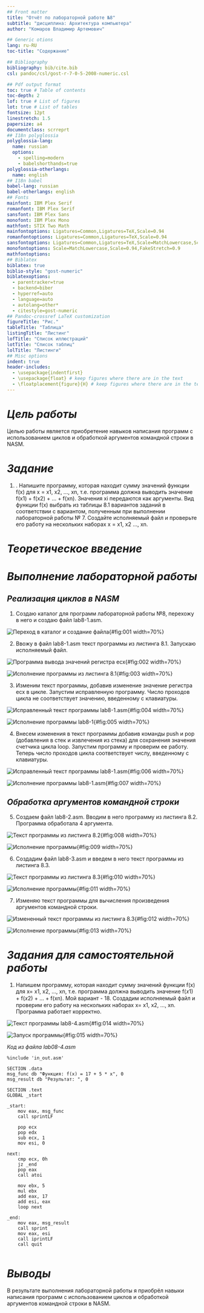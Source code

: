 ```yaml
---
## Front matter
title: "Отчёт по лабораторной работе №8"
subtitle: "дисциплина: Архитектура компьютера"
author: "Комаров Владимир Артемович"

## Generic otions
lang: ru-RU
toc-title: "Содержание"

## Bibliography
bibliography: bib/cite.bib
csl: pandoc/csl/gost-r-7-0-5-2008-numeric.csl

## Pdf output format
toc: true # Table of contents
toc-depth: 2
lof: true # List of figures
lot: true # List of tables
fontsize: 12pt
linestretch: 1.5
papersize: a4
documentclass: scrreprt
## I18n polyglossia
polyglossia-lang:
  name: russian
  options:
	- spelling=modern
	- babelshorthands=true
polyglossia-otherlangs:
  name: english
## I18n babel
babel-lang: russian
babel-otherlangs: english
## Fonts
mainfont: IBM Plex Serif
romanfont: IBM Plex Serif
sansfont: IBM Plex Sans
monofont: IBM Plex Mono
mathfont: STIX Two Math
mainfontoptions: Ligatures=Common,Ligatures=TeX,Scale=0.94
romanfontoptions: Ligatures=Common,Ligatures=TeX,Scale=0.94
sansfontoptions: Ligatures=Common,Ligatures=TeX,Scale=MatchLowercase,Scale=0.94
monofontoptions: Scale=MatchLowercase,Scale=0.94,FakeStretch=0.9
mathfontoptions:
## Biblatex
biblatex: true
biblio-style: "gost-numeric"
biblatexoptions:
  - parentracker=true
  - backend=biber
  - hyperref=auto
  - language=auto
  - autolang=other*
  - citestyle=gost-numeric
## Pandoc-crossref LaTeX customization
figureTitle: "Рис."
tableTitle: "Таблица"
listingTitle: "Листинг"
lofTitle: "Список иллюстраций"
lotTitle: "Список таблиц"
lolTitle: "Листинги"
## Misc options
indent: true
header-includes:
  - \usepackage{indentfirst}
  - \usepackage{float} # keep figures where there are in the text
  - \floatplacement{figure}{H} # keep figures where there are in the text
---
```


# *Цель работы*

Целью работы является приобретение навыков написания программ с использованием циклов и обработкой аргументов командной строки в NASM.

# *Задание*

1. . Напишите программу, которая находит сумму значений функции f(x) для x = x1, x2, ..., xn, т.е. программа должна выводить значение f(x1) + f(x2) + ... + f(xn).
Значения xi передаются как аргументы. Вид функции f(x) выбрать из таблицы 8.1 вариантов заданий в соответствии с вариантом, полученным при выполнении лабораторной работы № 7. Создайте исполняемый файл и проверьте его работу на нескольких наборах x = x1, x2 ..., xn.

# *Теоретическое введение*


# *Выполнение лабораторной работы*

## *Реализация циклов в NASM*
1. Создаю каталог для программ лабораторной работы №8, перехожу в него и создаю файл lab8-1.asm.

![Переход в каталог и создание файла ](image/1.png){#fig:001 width=70%}

2. Ввожу в файл lab8-1.asm текст программы из листинга 8.1. Запускаю исполняемый файл.

![Программа вывода значений регистра ecx ](image/2.png){#fig:002 width=70%}

![Исполнение программы из листинга 8.1 ](image/3.png){#fig:003 width=70%}

3. Изменим текст программы, добавив изменение значение регистра ecx в цикле. Запустим исправленную программу. Число проходов цикла не соответствует значению, введенному с клавиатуры. 

![Исправленный текст программы lab8-1.asm](image/4.png){#fig:004 width=70%}

![Исполнение программы lab8-1](image/5.png){#fig:005 width=70%}

4. Внесем изменения в текст программы добавив команды push и pop (добавления в стек и извлечения из стека) для сохранения значения счетчика цикла
loop. Запустим программу и проверим ее работу. Теперь число проходов цикла соответствует числу, введенному с клавиатуры.

![Исправленный текст программы lab8-1.asm ](image/6.png){#fig:006 width=70%}

![Исполнение программы lab8-1.asm](image/7.png){#fig:007 width=70%}

## *Обработка аргументов командной строки*
5. Создаем файл lab8-2.asm. Вводим в него программу из листинга 8.2. Программа обработала 4 аргумента.

![Текст программы из листинга 8.2](image/8.png){#fig:008 width=70%}

![Исполнение программы](image/9.png){#fig:009 width=70%}

6. Создадим файл lab8-3.asm и введем в него текст программы из листинга 8.3.

![Текст программы из листинга 8.3](image/10.png){#fig:010 width=70%}

![Исполнение программы](image/11.png){#fig:011 width=70%}

7. Изменяю текст программы для вычисления произведения аргументов командной строки.

![Измененный текст программы из листинга 8.3](image/12.png){#fig:012 width=70%}

![Исполнение программы](image/13.png){#fig:013 width=70%}

# *Задания для самостоятельной работы*

1. Напишем программу, которая находит сумму значений функции f(x) для x= x1, x2, ..., xn, т.е. программа должна выводить значение f(𝑥1) + f(𝑥2) + ... + f(xn). Мой вариант - 18. Создадим исполняемый файл и проверим его работу на
нескольких наборах x= x1, x2, ..., xn. Программа работает корректно.

![Текст программы lab8-4.asm](image/14.png){#fig:014 width=70%}

![Запуск программы](image/15.png){#fig:015 width=70%}

*Код из файла lab08-4.asm*
```
%include 'in_out.asm'

SECTION .data
msg_func db "Функция: f(x) = 17 + 5 * x", 0
msg_result db "Результат: ", 0

SECTION .text
GLOBAL _start

_start:
	mov eax, msg_func
	call sprintLF

	pop ecx
	pop edx
	sub ecx, 1
	mov esi, 0

next:
	cmp ecx, 0h
	jz _end
	pop eax
	call atoi

	mov ebx, 5
	mul ebx
	add eax, 17
	add esi, eax
	loop next

_end:
	mov eax, msg_result
	call sprint
	mov eax, esi
	call iprintLF
	call quit
	
```

# *Выводы*

В результате выполнения лабораторной работы я приобрёл навыки написания программ с использованием циклов и обработкой аргументов командной строки в NASM.
